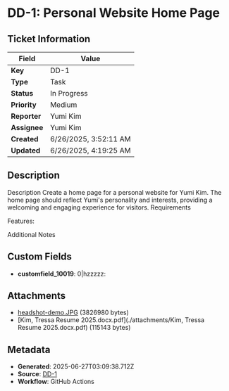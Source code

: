 # DD-1: Personal Website Home Page

## Ticket Information

| Field | Value |
|-------|-------|
| **Key** | DD-1 |
| **Type** | Task |
| **Status** | In Progress |
| **Priority** | Medium |
| **Reporter** | Yumi Kim |
| **Assignee** | Yumi Kim |
| **Created** | 6/26/2025, 3:52:11 AM |
| **Updated** | 6/26/2025, 4:19:25 AM |

## Description

Description
Create a home page for a personal website for Yumi Kim. The home page should reflect Yumi's personality and interests, providing a welcoming and engaging experience for visitors.
Requirements

Features:


Additional Notes




## Custom Fields

- **customfield_10019**: 0|hzzzzz:

## Attachments

- [headshot-demo.JPG](./attachments/headshot-demo.JPG) (3826980 bytes)
- [Kim, Tressa Resume 2025.docx.pdf](./attachments/Kim, Tressa Resume 2025.docx.pdf) (115143 bytes)

## Metadata

- **Generated**: 2025-06-27T03:09:38.712Z
- **Source**: [DD-1](https://yumik0404.atlassian.net/browse/DD-1)
- **Workflow**: GitHub Actions
